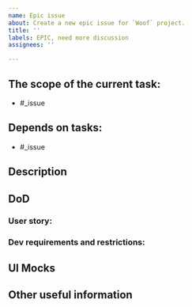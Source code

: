 ```yaml
---
name: Epic issue
about: Create a new epic issue for `Woof` project.
title: ''
labels: EPIC, need more discussion
assignees: ''

---
```


<!-- This reference to the issues should be done to close the current issue -->
## The scope of the current task:
 - #_issue

<!-- This references to the issues that block the current issue-->
## Depends on tasks:
- #_issue

<!-- Provides the general description of the issue-->
## Description

## DoD
<!-- Describes the requirements from the user's point of view-->
### User story:

<!-- Describes any restrictions and requirements from the developer's point of view -->
### Dev requirements and restrictions:

<!-- The links to UI mocks-->
## UI Mocks

<!-- Any additional information that can help to close the issue-->
## Other useful information
